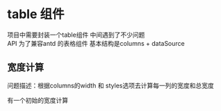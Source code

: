 # table 组件
项目中需要封装一个table组件 中间遇到了不少问题  
API 为了兼容antd 的表格组件 基本结构是columns + dataSource

## 宽度计算

问题描述：根据columns的width 和 styles选项去计算每一列的宽度和总宽度

有一个初始的宽度计算